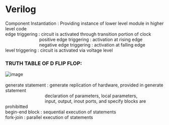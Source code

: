 # Verilog

Component Instantiation : Providing instance of lower level module in higher level code<br>
edge triggering : circuit is activated through transition portion of clock<br>
                  &emsp; &emsp; &emsp; &emsp; &emsp; &emsp;  positive edge triggering : activation at rising edge<br>
                  &emsp; &emsp; &emsp; &emsp; &emsp; &emsp;  negative edge triggering : activation at falling edge<br>
level triggering : circuit is activated via voltage level <br>

### TRUTH TABLE OF D FLIP FLOP:
![image](https://github.com/Poulami2515/Verilog/assets/91011865/0e80706d-dfcc-413c-9c3a-2cf6c915b8a4)
<br><br>
generate statement : generate replication of hardware, provided in generate statement<br>
&emsp; &emsp; &emsp; &emsp; &emsp; &emsp; &emsp; declaration of parameters, local parameters,<br>
&emsp; &emsp; &emsp; &emsp; &emsp; &emsp; &emsp; input, output, inout ports, and specify blocks are prohibitted<br>
begin-end block : sequential execution of statements<br>
fork-join : parallel execution of statements<br>

